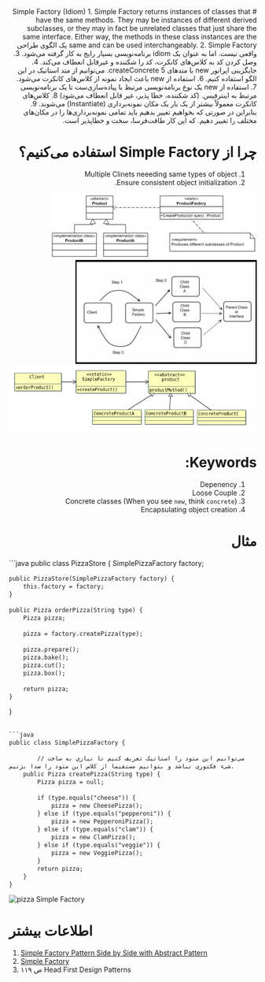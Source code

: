 <div dir="rtl">
# Simple Factory (Idiom)
1. Simple Factory returns instances of classes that have the same methods. They may be instances of different derived subclasses, or they may in fact be unrelated classes that just share the same interface. Either way, the methods in these class instances are the same and can be used interchangeably.
2. Simple Factory یک الگوی طراحی واقعی نیست. اما به عنوان یک idiom برنامه‌نویسی بسیار رایج به کار گرفته می‌شود.
3. وصل کردن کد به کلاس‌های کانکرت، کد را شکننده و غیرقابل انعطاف می‌کند.
4. جایگزینی اپراتور new با متدهای createConcrete
5. می‌توانیم از متد استاتیک در این الگو استفاده کنیم.
6. استفاده از new باعث ایجاد نمونه از کلاس‌های کانکرت می‌شود.
7. استفاده از new یک نوع برنامه‌نویسی مرتبط با پیاده‌سازی‌ست تا یک برنامه‌نویسی مرتبط به اینترفیس. (کد شکننده، خطا پذیر، غیر قابل انعطاف می‌شود)
8. کلاس‌های کانکرت معمولاً بیشتر از یک بار یک مکان نمونه‌برداری (Instantiate) می‌شوند.
9. بنابراین در صورتی که بخواهیم تغییر بدهیم باید تمامی نمونه‌برداری‌ها را در مکان‌های مختلف را تغییر دهیم. که این کار طاقت‌فرسا، سخت و خطاپذیر است.

# چرا از Simple Factory استفاده می‌کنیم؟
1. Multiple Clinets neeeding same types of object
2. Ensure consistent object initialization.

![SimpleFactory](img/simplefactorystructure.gif)
![Simple Factory](img/SimpleFactory.jpg)
![Simple Factory Diagram](img/SimpleFactory.png)

# Keywords:
1. Depenency
2. Loose Couple
3. Concrete classes (When you see `new`, think `concrete`)
4. Encapsulating object creation

# مثال
<div dir="ltr">
```java
public class PizzaStore {
	SimplePizzaFactory factory;
 
	public PizzaStore(SimplePizzaFactory factory) { 
		this.factory = factory;
	}
 
	public Pizza orderPizza(String type) {
		Pizza pizza;
 
		pizza = factory.createPizza(type);
 
		pizza.prepare();
		pizza.bake();
		pizza.cut();
		pizza.box();

		return pizza;
	}

}
```

```java
public class SimplePizzaFactory {

		// می‌توانیم این متود را استاتیک تعریف کنیم تا نیازی به ساخت شیء فکتوری نباشد و بتوانیم مستقیما از کلاس این متود را صدا بزنیم.
	public Pizza createPizza(String type) { 
		Pizza pizza = null;

		if (type.equals("cheese")) {
			pizza = new CheesePizza();
		} else if (type.equals("pepperoni")) {
			pizza = new PepperoniPizza();
		} else if (type.equals("clam")) {
			pizza = new ClamPizza();
		} else if (type.equals("veggie")) {
			pizza = new VeggiePizza();
		}
		return pizza;
	}
}
```
![pizza Simple Factory](http://yuml.me/diagram/scruffy/class/330cfd3a.png)

# اطلاعات بیشتر
1. [Simple Factory Pattern Side by Side with Abstract Pattern](http://www.c-sharpcorner.com/UploadFile/mosessaur/simplefactorypattern03012006124722PM/simplefactorypattern.aspx)
2. [Simple Factory](http://shamsmi.blogspot.fr/2007/08/simple-factory.html)
3. ص ۱۱۹ Head First Design Patterns


